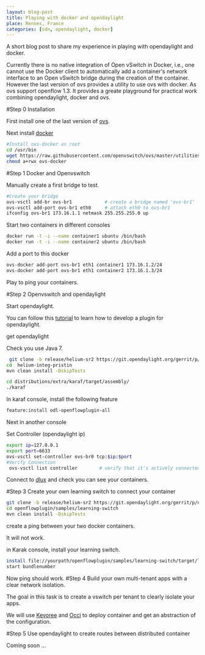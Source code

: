 ```yaml
---
layout: blog-post
title: Playing with docker and opendaylight
place: Rennes, France
categories: [sdn, opendaylight, docker]
---
```


A short blog post to share my experience in playing with opendaylight and docker. 

Currently there is no native integration of Open vSwitch in Docker, i.e., one cannot use the Docker client to automatically add a container's network interface to an Open vSwitch bridge during the creation of the container. However the last version of ovs provides a utility to use ovs with docker. As ovs support openflow 1.3. It provides a greate playground for practical work combining opendaylight, docker and ovs. 


<!--more-->

#Step 0 Installation

First install one of the last version of [ovs](http://openvswitch.org/download/).

Next install [docker](https://www.docker.com/)

```bash
#Install ovs-docker as root
cd /usr/bin
wget https://raw.githubusercontent.com/openvswitch/ovs/master/utilities/ovs-docker
chmod a+rwx ovs-docker
```

#Step 1 Docker and Openvswitch

Manually create a first bridge to test. 

```bash
#Create your bridge
ovs-vsctl add-br ovs-br1            # create a bridge named 'ovs-br1'
ovs-vsctl add-port ovs-br1 eth0     # attach eth0 to ovs-br1
ifconfig ovs-br1 173.16.1.1 netmask 255.255.255.0 up
```

Start two containers in different consoles

```bash
docker run -t -i --name container1 ubuntu /bin/bash
docker run -t -i --name container2 ubuntu /bin/bash
```

Add a port to this docker

```bash
ovs-docker add-port ovs-br1 eth1 container1 173.16.1.2/24
ovs-docker add-port ovs-br1 eth1 container2 173.16.1.3/24
```

Play to ping your containers. 

#Step 2 Openvswitch and opendaylight

Start opendaylight. 

You can follow this [tutorial](https://wiki.opendaylight.org/view/OpenDaylight_Controller:MD-SAL:Startup_Project_Archetype#Part_2_-_Hello_World_-_Defining_a_Simple_RPC) to learn how to develop a plugin for opendaylight. 



get opendaylight

Check you use Java 7.

```bash
 git clone -b release/helium-sr2 https://git.opendaylight.org/gerrit/p/integration.git helium-integ-pristin	
cd  helium-integ-pristin
mvn clean install -DskipTests

cd distributions/extra/karaf/target/assembly/
./karaf
```


In karaf console, install the following feature

```bash
feature:install odl-openflowplugin-all
```

Next in another console

Set Controller (opendaylight ip)

```bash
export ip=127.0.0.1
export port=6633
ovs-vsctl set-controller ovs-br0 tcp:$ip:$port
#Verify Connection
 ovs-vsctl list controller        # verify that it's actively connected
```

Connect to [dlux]( http://localhost:9000/DLUX/index.html) and check you can see your containers. 


#Step 3 Create your own learning switch to connect your container

```bash
git clone -b release/helium-sr2 https://git.opendaylight.org/gerrit/p/openflowplugin.git openflowplugin
cd openflowplugin/samples/learning-switch
mvn clean install -DskipTests
```



create a ping between your two docker containers. 

It will not work. 

in Karak console, install your learning switch. 

```bash
install file://yourpath/openflowplugin/samples/learning-switch/target/learning-switch-0.0.5-Helium-SR2.jar
start bundlenumber
```

Now ping should work. 
#Step 4 Build your own multi-tenant apps with a clear network isolation. 

The goal in this task is to create a vswitch per tenant to clearly isolate your apps. 

We will use [Kevoree](http://www.kevoree.org) and [Occi](http://www.occiware.org/bin/view/Main/) to deploy container and get an abstraction of the configuration. 


#Step 5 Use opendaylight to create routes between distributed container

Coming soon ...
